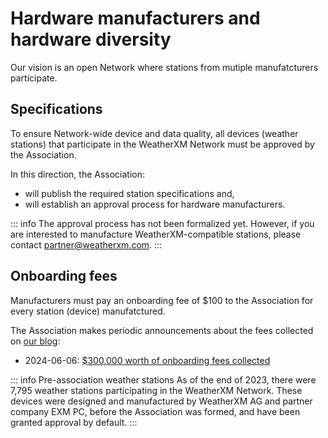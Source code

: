 # Hardware manufacturers and hardware diversity

Our vision is an open Network where stations from mutiple manufatcturers participate.

## Specifications

To ensure Network-wide device and data quality, all devices (weather stations) that
participate in the WeatherXM Network must be approved by the Association.


In this direction, the Association:
- will publish the required station specifications and,
- will establish an approval process for hardware manufacturers.

::: info 
The approval process has not been formalized yet. However, if you are interested to manufacture
WeatherXM-compatible stations, please contact partner@weatherxm.com.
:::

## Onboarding fees

Manufacturers must pay an onboarding fee of $100 to the Association for every station (device) manufatctured.

The Association makes periodic announcements about the fees collected on [our blog](https://paragraph.xyz/@weatherxm/3):

- 2024-06-06: [$300,000 worth of onboarding fees collected](https://paragraph.xyz/@weatherxm/300k-onboarding-fees)

::: info Pre-association weather stations
As of the end of 2023, there were 7,795 weather stations participating in the WeatherXM Network.
These devices were designed and manufactured by WeatherXM AG and partner company EXM PC, before the Association was formed, and have been granted
approval by default.
:::

